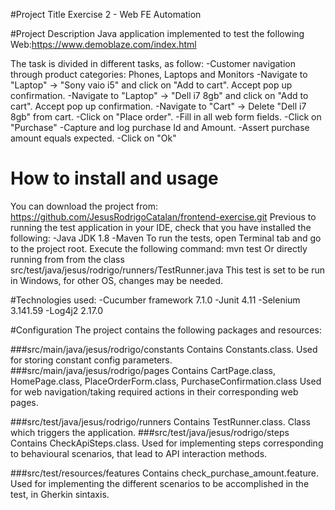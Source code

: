 #Project Title
Exercise 2 - Web FE Automation

#Project Description
Java application implemented to test the following Web:https://www.demoblaze.com/index.html

The task is divided in different tasks, as follow:
-Customer navigation through product categories: Phones, Laptops and Monitors
-Navigate to "Laptop" → "Sony vaio i5" and click on "Add to cart". Accept pop up confirmation.
-Navigate to "Laptop" → "Dell i7 8gb" and click on "Add to cart". Accept pop up confirmation.
-Navigate to "Cart" → Delete "Dell i7 8gb" from cart.
-Click on "Place order".
-Fill in all web form fields.
-Click on "Purchase"
-Capture and log purchase Id and Amount.
-Assert purchase amount equals expected.
-Click on "Ok"

# How to install and usage
You can download the project from:
https://github.com/JesusRodrigoCatalan/frontend-exercise.git
Previous to running the test application in your IDE, check that you have installed the following:
-Java JDK 1.8
-Maven
To run the tests, open Terminal tab and go to the project root.
Execute the following command: mvn test
Or directly running from from the class src/test/java/jesus/rodrigo/runners/TestRunner.java
This test is set to be run in Windows, for other OS, changes may be needed. 

#Technologies used:
-Cucumber framework 7.1.0
-Junit 4.11
-Selenium 3.141.59
-Log4j2 2.17.0


#Configuration
The project contains the following packages and resources:

###src/main/java/jesus/rodrigo/constants
Contains Constants.class.
Used for storing constant config parameters.
###src/main/java/jesus/rodrigo/pages
Contains CartPage.class, HomePage.class, PlaceOrderForm.class, PurchaseConfirmation.class
Used for web navigation/taking required actions in their corresponding web pages.

###src/test/java/jesus/rodrigo/runners
Contains TestRunner.class.
Class which triggers the application.
###src/test/java/jesus/rodrigo/steps
Contains CheckApiSteps.class.
Used for implementing steps corresponding to behavioural scenarios, that lead
to API interaction methods.

###src/test/resources/features
Contains check_purchase_amount.feature.
Used for implementing the different scenarios to be accomplished in the test,
in Gherkin sintaxis.


